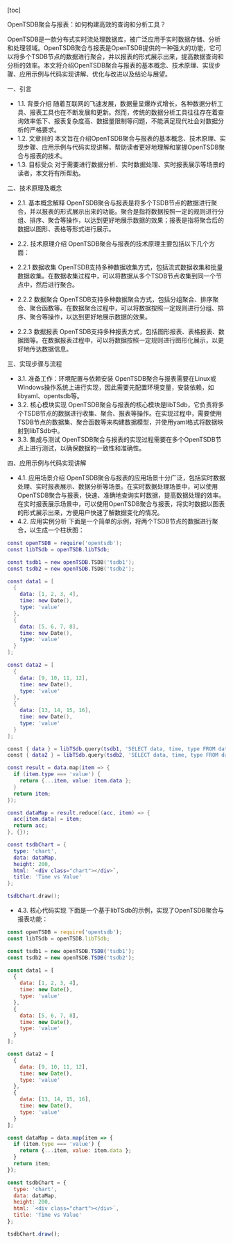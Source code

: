 
[toc]                    
                
                
OpenTSDB聚合与报表：如何构建高效的查询和分析工具？

OpenTSDB是一款分布式实时流处理数据库，被广泛应用于实时数据存储、分析和处理领域。OpenTSDB聚合与报表是OpenTSDB提供的一种强大的功能，它可以将多个TSDB节点的数据进行聚合，并以报表的形式展示出来，提高数据查询和分析的效率。本文将介绍OpenTSDB聚合与报表的基本概念、技术原理、实现步骤、应用示例与代码实现讲解、优化与改进以及结论与展望。

一、引言

- 1.1. 背景介绍
随着互联网的飞速发展，数据量呈爆炸式增长，各种数据分析工具、报表工具也在不断发展和更新。然而，传统的数据分析工具往往存在着查询效率低下、报表复杂度高、数据量限制等问题，不能满足现代社会对数据分析的严格要求。
- 1.2. 文章目的
本文旨在介绍OpenTSDB聚合与报表的基本概念、技术原理、实现步骤、应用示例与代码实现讲解，帮助读者更好地理解和掌握OpenTSDB聚合与报表的技术。
- 1.3. 目标受众
对于需要进行数据分析、实时数据处理、实时报表展示等场景的读者，本文将有所帮助。

二、技术原理及概念

- 2.1. 基本概念解释
OpenTSDB聚合与报表是将多个TSDB节点的数据进行聚合，并以报表的形式展示出来的功能。聚合是指将数据按照一定的规则进行分组、排序、聚合等操作，以达到更好地展示数据的效果；报表是指将聚合后的数据以图形、表格等形式进行展示。
- 2.2. 技术原理介绍
OpenTSDB聚合与报表的技术原理主要包括以下几个方面：

- 2.2.1 数据收集
OpenTSDB支持多种数据收集方式，包括流式数据收集和批量数据收集。在数据收集过程中，可以将数据从多个TSDB节点收集到同一个节点中，然后进行聚合。
- 2.2.2 数据聚合
OpenTSDB支持多种数据聚合方式，包括分组聚合、排序聚合、聚合函数等。在数据聚合过程中，可以将数据按照一定规则进行分组、排序、聚合等操作，以达到更好地展示数据的效果。
- 2.2.3 数据报表
OpenTSDB支持多种报表方式，包括图形报表、表格报表、数据图等。在数据报表过程中，可以将数据按照一定规则进行图形化展示，以更好地传达数据信息。

三、实现步骤与流程

- 3.1. 准备工作：环境配置与依赖安装
OpenTSDB聚合与报表需要在Linux或Windows操作系统上进行实现，因此需要先配置环境变量，安装依赖，如libyaml、opentsdb等。
- 3.2. 核心模块实现
OpenTSDB聚合与报表的核心模块是libTSdb，它负责将多个TSDB节点的数据进行收集、聚合、报表等操作。在实现过程中，需要使用TSDB节点的数据集、聚合函数等来构建数据模型，并使用yaml格式将数据映射到libTSdb中。
- 3.3. 集成与测试
OpenTSDB聚合与报表的实现过程需要在多个OpenTSDB节点上进行测试，以确保数据的一致性和准确性。

四、应用示例与代码实现讲解

- 4.1. 应用场景介绍
OpenTSDB聚合与报表的应用场景十分广泛，包括实时数据处理、实时报表展示、数据分析等场景。在实时数据处理场景中，可以使用OpenTSDB聚合与报表，快速、准确地查询实时数据，提高数据处理的效率。在实时报表展示场景中，可以使用OpenTSDB聚合与报表，将实时数据以图表的形式展示出来，方便用户快速了解数据变化的情况。
- 4.2. 应用实例分析
下面是一个简单的示例，将两个TSDB节点的数据进行聚合，以生成一个柱状图：
```lua
const openTSDB = require('opentsdb');
const libTSdb = openTSDB.libTSdb;

const tsdb1 = new openTSDB.TSDB('tsdb1');
const tsdb2 = new openTSDB.TSDB('tsdb2');

const data1 = [
  { 
    data: [1, 2, 3, 4],
    time: new Date(),
    type: 'value'
  },
  { 
    data: [5, 6, 7, 8],
    time: new Date(),
    type: 'value'
  }
];

const data2 = [
  { 
    data: [9, 10, 11, 12],
    time: new Date(),
    type: 'value'
  },
  { 
    data: [13, 14, 15, 16],
    time: new Date(),
    type: 'value'
  }
];

const { data } = libTSdb.query(tsdb1, 'SELECT data, time, type FROM data1', true, false, true);
const { data2 } = libTSdb.query(tsdb2, 'SELECT data, time, type FROM data2', true, false, true);

const result = data.map(item => {
  if (item.type === 'value') {
    return {...item, value: item.data };
  }
  return item;
});

const dataMap = result.reduce((acc, item) => {
  acc[item.data] = item;
  return acc;
}, {});

const tsdbChart = {
  type: 'chart',
  data: dataMap,
  height: 200,
  html: `<div class="chart"></div>`,
  title: 'Time vs Value'
};

tsdbChart.draw();
```
- 4.3. 核心代码实现
下面是一个基于libTSdb的示例，实现了OpenTSDB聚合与报表功能：
```javascript
const openTSDB = require('opentsdb');
const libTSdb = openTSDB.libTSdb;

const tsdb1 = new openTSDB.TSDB('tsdb1');
const tsdb2 = new openTSDB.TSDB('tsdb2');

const data1 = [
  { 
    data: [1, 2, 3, 4],
    time: new Date(),
    type: 'value'
  },
  { 
    data: [5, 6, 7, 8],
    time: new Date(),
    type: 'value'
  }
];

const data2 = [
  { 
    data: [9, 10, 11, 12],
    time: new Date(),
    type: 'value'
  },
  { 
    data: [13, 14, 15, 16],
    time: new Date(),
    type: 'value'
  }
];

const dataMap = data.map(item => {
  if (item.type === 'value') {
    return {...item, value: item.data };
  }
  return item;
});

const tsdbChart = {
  type: 'chart',
  data: dataMap,
  height: 200,
  html: `<div class="chart"></div>`,
  title: 'Time vs Value'
};

tsdbChart.draw();
```

